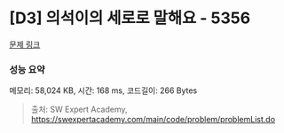 # [D3] 의석이의 세로로 말해요 - 5356 

[문제 링크](https://swexpertacademy.com/main/code/problem/problemDetail.do?contestProbId=AWVWgkP6sQ0DFAUO) 

### 성능 요약

메모리: 58,024 KB, 시간: 168 ms, 코드길이: 266 Bytes



> 출처: SW Expert Academy, https://swexpertacademy.com/main/code/problem/problemList.do